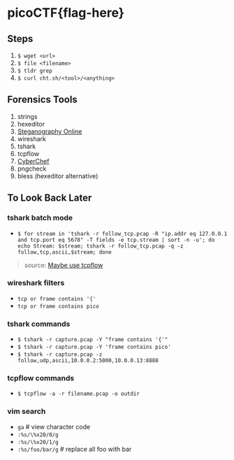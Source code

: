 # picoCTF{flag-here}

## Steps
1. `$ wget <url>`
2. `$ file <filename>` 
3. `$ tldr grep`
4. `$ curl cht.sh/<tool>/<anything>`

## Forensics Tools
1. strings
2. hexeditor
3. [Steganography Online](https://stylesuxx.github.io/steganography/)
4. wireshark
5. tshark
6. tcpflow
7. [CyberChef](https://gchq.github.io/CyberChef/)
8. pngcheck
9. bless (hexeditor alternative)

## To Look Back Later

### tshark batch mode
- `$ for stream in 'tshark -r follow_tcp.pcap -R "ip.addr eq 127.0.0.1 and tcp.port eq 5678" -T fields -e tcp.stream | sort -n -u'; do echo Stream: $stream; tshark -r follow_tcp.pcap -q -z follow,tcp,ascii,$stream; done`
> source: [Maybe use tcpflow](https://osqa-ask.wireshark.org/questions/14811/follow-tcp-stream-with-tshark-still-can-not-in-batch-mode)

### wireshark filters 
- `tcp or frame contains '{'`
- `tcp or frame contains pico`

### tshark commands
- `$ tshark -r capture.pcap -Y "frame contains '{'"`
- `$ tshark -r capture.pcap -Y 'frame contains pico'`
- `$ tshark -r capture.pcap -z follow,udp,ascii,10.0.0.2:5000,10.0.0.13:8888`

### tcpflow commands
- `$ tcpflow -a -r filename.pcap -o outdir`

### vim search
- `ga` # view character code
- `:%s/\%x20/0/g`
- `:%s/\%x20/1/g`
- `:%s/foo/bar/g` # replace all foo with bar
